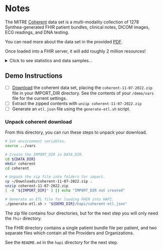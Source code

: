 [Download]: https://synthea.mitre.org/downloads
[Coherent]: https://doi.org/10.3390/electronics11081199
[PDF]: https://www.mdpi.com/2079-9292/11/8/1199/pdf?version=1649835714

# Notes
The MITRE [Coherent] data set is a multi-modality collection of
1278 Synthea-generated FHIR patient bundles, clinical notes, DICOM images,
ECG readings, and DNA testing.

You can read more about the data set in the provided [PDF].

Once loaded into a FHIR server, it will add roughly 2 million resources!

<details><summary>Click to see statistics and data samples...</summary>

![image](https://www.mdpi.com/electronics/electronics-11-01199/article_deploy/html/images/electronics-11-01199-g0A1.png)
![image](https://www.mdpi.com/electronics/electronics-11-01199/article_deploy/html/images/electronics-11-01199-g0A2.png)
![image](https://www.mdpi.com/electronics/electronics-11-01199/article_deploy/html/images/electronics-11-01199-g0A4.png)
![image](https://www.mdpi.com/electronics/electronics-11-01199/article_deploy/html/images/electronics-11-01199-g0A3.png)
![image](https://www.mdpi.com/electronics/electronics-11-01199/article_deploy/html/images/electronics-11-01199-g0A4.png)
![image](https://www.mdpi.com/electronics/electronics-11-01199/article_deploy/html/images/electronics-11-01199-g0A5.png)
![image](https://www.mdpi.com/electronics/electronics-11-01199/article_deploy/html/images/electronics-11-01199-g0A6.png)
![image](https://www.mdpi.com/electronics/electronics-11-01199/article_deploy/html/images/electronics-11-01199-g0A7.png)
![image](https://www.mdpi.com/electronics/electronics-11-01199/article_deploy/html/images/electronics-11-01199-g0A8.png)
![image](https://www.mdpi.com/electronics/electronics-11-01199/article_deploy/html/images/electronics-11-01199-g0A9.png)

</details>

## Demo Instructions

- [ ] [Download] the coherent data set, placing the `coherent-11-07-2022.zip` file in your IMPORT_DIR directory.  See the contents of your `/demo/vars` file for the current settings.
- [ ] Extract the zipped contents with `unzip coherent-11-07-2022.zip`
- [ ] Generate an `etl.json` file using the `generate-etl.sh` script.

### Unpack coherent download

From this directory, you can run these steps to unpack your download.

```bash
# Set environment variables.
source ../vars

# Create the IMPORT_DIR in DATA_DIR.
cd ${DATA_DIR}
mkdir coherent
cd coherent

# Unpack the zip file into folders for import.
cp ~/Downloads/coherent-11-07-2022.zip .
unzip coherent-11-07-2022.zip
[ -d "${IMPORT_DIR}" ] || echo "IMPORT_DIR not created"

# Generate an ETL file for loading FHIR into HAPI.
./generate-etl.sh > "${DEMO_DIR}/hapi/coherent-etl.json"
```

The zip file contains four directories, but for the next step you will only need
the `fhir` directory.

The FHIR directory contains a single patient bundle file per patient, and
two separate files which contain all the Providers and Organizations.

See the `README.md` in the `hapi` directory for the next step.
